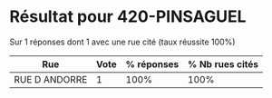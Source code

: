 # Résultat pour 420-PINSAGUEL

Sur 1 réponses dont 1 avec une rue cité (taux réussite 100%)

| Rue | Vote | % réponses | % Nb rues cités|
|-----|------|------------|----------------|
| RUE D ANDORRE | 1 | 100% | 100%|
